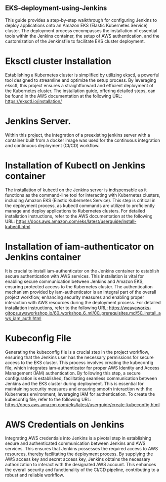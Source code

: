 ## EKS-deployment-using-Jenkins

This guide provides a step-by-step walkthrough for configuring Jenkins to deploy applications onto an Amazon EKS (Elastic Kubernetes Service) cluster. The deployment process encompasses the installation of essential tools within the Jenkins container, the setup of AWS authentication, and the customization of the Jenkinsfile to facilitate EKS cluster deployment.

# Eksctl cluster Installation

Establishing a Kubernetes cluster is simplified by utilizing eksctl, a powerful tool designed to streamline and optimize the setup process. By leveraging eksctl, this project ensures a straightforward and efficient deployment of the Kubernetes cluster. The installation guide, offering detailed steps, can be found in the AWS documentation at the following URL: https://eksctl.io/installation/



# Jenkins Server.

Within this project, the integration of a  preexisting jenkins server with a container built from a docker image was used for the continuous integration and continuous deployment (CI/CD) workflow.



# Installation of Kubectl on Jenkins container

The installation of kubectl on the Jenkins server is indispensable as it functions as the command-line tool for interacting with Kubernetes clusters, including Amazon EKS (Elastic Kubernetes Service). This step is critical in the deployment process, as kubectl commands are utilized to proficiently manage and deploy applications to Kubernetes clusters. For detailed installation instructions, refer to the AWS documentation at the following URL: https://docs.aws.amazon.com/eks/latest/userguide/install-kubectl.html


# Installation of iam-authenticator on Jenkins container

It is crucial to install iam-authenticator on the Jenkins container to establish secure authentication with AWS services. This installation is vital for enabling secure communication between Jenkins and Amazon EKS, ensuring protected access to the Kubernetes cluster. The authentication mechanism provided by iam-authenticator is an integral part of the overall project workflow, enhancing security measures and enabling proper interaction with AWS resources during the deployment process. For detailed installation instructions, refer to the following URL: https://weaveworks-gitops.awsworkshop.io/60_workshop_6_ml/00_prerequisites.md/50_install_aws_iam_auth.html

# Kubeconfig File

Generating the kubeconfig file is a crucial step in the project workflow, ensuring that the Jenkins user has the necessary permissions for secure access to the EKS cluster. This process involves creating the kubeconfig file, which integrates iam-authenticator for proper AWS Identity and Access Management (IAM) authentication. By following this step, a secure configuration is established, facilitating seamless communication between Jenkins and the EKS cluster during deployment. This is essential for maintaining security measures and ensuring smooth interaction with the Kubernetes environment, leveraging IAM for authentication. To create the kubeconfig file, refer to the following URL: https://docs.aws.amazon.com/eks/latest/userguide/create-kubeconfig.html

# AWS Credentials on Jenkins

Integrating AWS credentials into Jenkins is a pivotal step in establishing secure and authenticated communication between Jenkins and AWS services. This ensures that Jenkins possesses the required access to AWS resources, thereby facilitating the deployment process. By supplying the AWS access key and secret access key, Jenkins obtains the necessary authorization to interact with the designated AWS account. This enhances the overall security and functionality of the CI/CD pipeline, contributing to a robust and reliable workflow.

